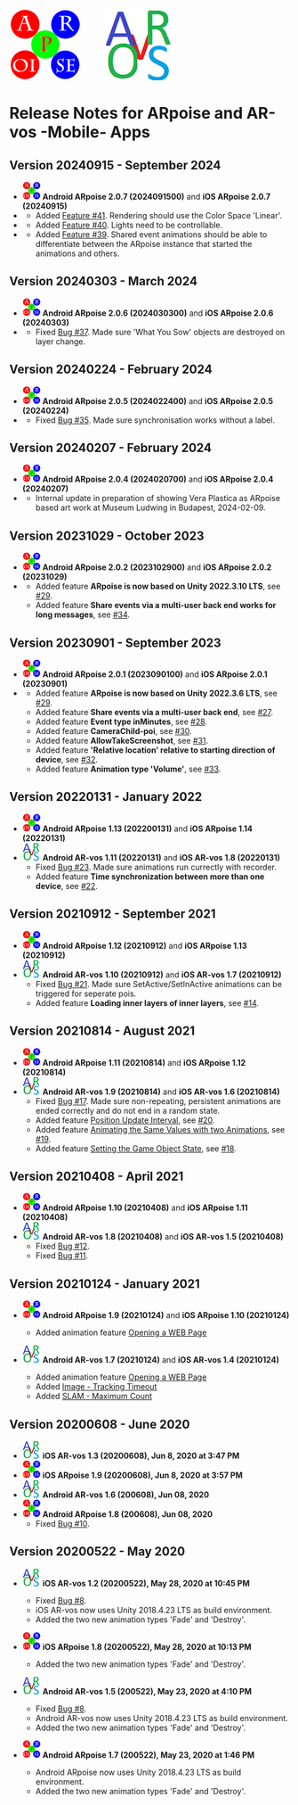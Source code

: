 ![ARpoise Logo](/images/arpoise_logo_rgb-128.png)  &nbsp;&nbsp;&nbsp;&nbsp;&nbsp;&nbsp;&nbsp;&nbsp;&nbsp;  ![AR-vos Logo](/images/arvos_logo_rgb-weiss128.png)
# Release Notes for ARpoise and AR-vos -Mobile- Apps

## Version 20240915 - September 2024
- ![ARpoise Logo](/images/arpoise_logo_rgb-32.png) **Android ARpoise 2.0.7 (2024091500)** and **iOS ARpoise 2.0.7 (20240915)**
- - Added [Feature #41](https://github.com/ARPOISE/ARpoise/issues/41). Rendering should use the Color Space 'Linear'.
- - Added [Feature #40](https://github.com/ARPOISE/ARpoise/issues/40). Lights need to be controllable.
- - Added [Feature #39](https://github.com/ARPOISE/ARpoise/issues/39). Shared event animations should be able to differentiate between the ARpoise instance that started the animations and others.

## Version 20240303 - March 2024
- ![ARpoise Logo](/images/arpoise_logo_rgb-32.png) **Android ARpoise 2.0.6 (2024030300)** and **iOS ARpoise 2.0.6 (20240303)**
- - Fixed [Bug #37](https://github.com/ARPOISE/ARpoise/issues/37). Made sure 'What You Sow' objects are destroyed on layer change.
  
## Version 20240224 - February 2024
- ![ARpoise Logo](/images/arpoise_logo_rgb-32.png) **Android ARpoise 2.0.5 (2024022400)** and **iOS ARpoise 2.0.5 (20240224)**
- - Fixed [Bug #35](https://github.com/ARPOISE/ARpoise/issues/35). Made sure synchronisation works without a label.

## Version 20240207 - February 2024
- ![ARpoise Logo](/images/arpoise_logo_rgb-32.png) **Android ARpoise 2.0.4 (2024020700)** and **iOS ARpoise 2.0.4 (20240207)**
- - Internal update in preparation of showing Vera Plastica as ARpoise based art work at Museum Ludwing in Budapest, 2024-02-09.

## Version 20231029 - October 2023
- ![ARpoise Logo](/images/arpoise_logo_rgb-32.png) **Android ARpoise 2.0.2 (2023102900)** and **iOS ARpoise 2.0.2 (20231029)**
- - Added feature **ARpoise is now based on Unity 2022.3.10 LTS**, see [#29](https://github.com/ARPOISE/ARpoise/issues/29).
  - Added feature **Share events via a multi-user back end works for long messages**, see [#34](https://github.com/ARPOISE/ARpoise/issues/34).

## Version 20230901 - September 2023
- ![ARpoise Logo](/images/arpoise_logo_rgb-32.png) **Android ARpoise 2.0.1 (2023090100)** and **iOS ARpoise 2.0.1 (20230901)**
- - Added feature **ARpoise is now based on Unity 2022.3.6 LTS**, see [#29](https://github.com/ARPOISE/ARpoise/issues/29).
  - Added feature **Share events via a multi-user back end**, see [#27](https://github.com/ARPOISE/ARpoise/issues/27).
  - Added feature **Event type inMinutes**, see [#28](https://github.com/ARPOISE/ARpoise/issues/28).
  - Added feature **CameraChild-poi**, see [#30](https://github.com/ARPOISE/ARpoise/issues/30).
  - Added feature **AllowTakeScreenshot**, see [#31](https://github.com/ARPOISE/ARpoise/issues/31).
  - Added feature **'Relative location' relative to starting direction of device**, see [#32](https://github.com/ARPOISE/ARpoise/issues/32).
  - Added feature **Animation type 'Volume'**, see [#33](https://github.com/ARPOISE/ARpoise/issues/33).
    
## Version 20220131 - January 2022
- ![ARpoise Logo](/images/arpoise_logo_rgb-32.png) **Android ARpoise 1.13 (202200131)** and **iOS ARpoise 1.14 (20220131)**
- ![AR-vos Logo](/images/arvos_logo_rgb-weiss32.png) **Android AR-vos 1.11 (20220131)** and **iOS AR-vos 1.8 (20220131)**
  - Fixed [Bug #23](https://github.com/ARPOISE/ARpoise/issues/23). Made sure animations run currectly with recorder.
  - Added feature **Time synchronization between more than one device**, see [#22](https://github.com/ARPOISE/ARpoise/issues/22).

## Version 20210912 - September 2021
- ![ARpoise Logo](/images/arpoise_logo_rgb-32.png) **Android ARpoise 1.12 (20210912)** and **iOS ARpoise 1.13 (20210912)**
- ![AR-vos Logo](/images/arvos_logo_rgb-weiss32.png) **Android AR-vos 1.10 (20210912)** and **iOS AR-vos 1.7 (20210912)**
  - Fixed [Bug #21](https://github.com/ARPOISE/ARpoise/issues/21). Made sure SetActive/SetInActive animations can be triggered for seperate pois.
  - Added feature **Loading inner layers of inner layers**, see [#14](https://github.com/ARPOISE/ARpoise/issues/14).

## Version 20210814 - August 2021
- ![ARpoise Logo](/images/arpoise_logo_rgb-32.png) **Android ARpoise 1.11 (20210814)** and **iOS ARpoise 1.12 (20210814)**
- ![AR-vos Logo](/images/arvos_logo_rgb-weiss32.png) **Android AR-vos 1.9 (20210814)** and **iOS AR-vos 1.6 (20210814)**
  - Fixed [Bug #17](https://github.com/ARPOISE/ARpoise/issues/17). Made sure non-repeating, persistent animations are ended correctly and do not end in a random state.
  - Added feature [Position Update Interval](https://github.com/ARPOISE/ARpoise/blob/master/php/porpoise/README.md#optional-layer-parameters), see [#20](https://github.com/ARPOISE/ARpoise/issues/20).
  - Added feature [Animating the Same Values with two Animations](https://github.com/ARPOISE/ARpoise/blob/master/php/porpoise/README.md#animating-the-same-values-with-two-animations), see [#19](https://github.com/ARPOISE/ARpoise/issues/19).
  - Added feature [Setting the Game Object State](https://github.com/ARPOISE/ARpoise/blob/master/php/porpoise/README.md#setting-the-game-object-state), see [#18](https://github.com/ARPOISE/ARpoise/issues/18).

## Version 20210408 - April 2021
- ![ARpoise Logo](/images/arpoise_logo_rgb-32.png) **Android ARpoise 1.10 (20210408)** and **iOS ARpoise 1.11 (20210408)** 
- ![AR-vos Logo](/images/arvos_logo_rgb-weiss32.png) **Android AR-vos 1.8 (20210408)** and **iOS AR-vos 1.5 (20210408)**
  - Fixed [Bug #12](https://github.com/ARPOISE/ARpoise/issues/12).
  - Fixed [Bug #11](https://github.com/ARPOISE/ARpoise/issues/11).
  
## Version 20210124 - January 2021
- ![ARpoise Logo](/images/arpoise_logo_rgb-32.png) **Android ARpoise 1.9 (20210124)** and **iOS ARpoise 1.10 (20210124)**
  - Added animation feature [Opening a WEB Page](https://github.com/ARPOISE/ARpoise/blob/master/php/porpoise/README.md#opening-a-web-page)
  
- ![AR-vos Logo](/images/arvos_logo_rgb-weiss32.png) **Android AR-vos 1.7 (20210124)** and **iOS AR-vos 1.4 (20210124)**
  - Added animation feature [Opening a WEB Page](https://github.com/ARPOISE/ARpoise/blob/master/php/porpoise/README.md#opening-a-web-page)
  - Added [Image - Tracking Timeout](https://github.com/ARPOISE/ARpoise/blob/master/php/porpoise/README.md#explanation-2)
  - Added [SLAM - Maximum Count](https://github.com/ARPOISE/ARpoise/blob/master/php/porpoise/README.md#explanation-2)
  
## Version 20200608 - June 2020
- ![AR-vos Logo](/images/arvos_logo_rgb-weiss32.png) **iOS AR-vos 1.3 (20200608), Jun 8, 2020 at 3:47 PM**
- ![ARpoise Logo](/images/arpoise_logo_rgb-32.png) **iOS ARpoise 1.9 (20200608), Jun 8, 2020 at 3:57 PM**
- ![AR-vos Logo](/images/arvos_logo_rgb-weiss32.png) **Android AR-vos 1.6 (200608), Jun 08, 2020**
- ![ARpoise Logo](/images/arpoise_logo_rgb-32.png) **Android ARpoise 1.8 (200608), Jun 08, 2020**
  - Fixed [Bug #10](https://github.com/ARPOISE/ARpoise/issues/10).
  
## Version 20200522 - May 2020
- ![AR-vos Logo](/images/arvos_logo_rgb-weiss32.png) **iOS AR-vos 1.2 (20200522), May 28, 2020 at 10:45 PM**
  - Fixed [Bug #8](https://github.com/ARPOISE/ARpoise/issues/8).
  - iOS AR-vos now uses Unity 2018.4.23 LTS as build environment.
  - Added the two new animation types 'Fade' and 'Destroy'.

- ![ARpoise Logo](/images/arpoise_logo_rgb-32.png) **iOS ARpoise 1.8 (20200522), May 28, 2020 at 10:13 PM**
  - Added the two new animation types 'Fade' and 'Destroy'.

- ![AR-vos Logo](/images/arvos_logo_rgb-weiss32.png) **Android AR-vos 1.5 (200522), May 23, 2020 at 4:10 PM**
  - Fixed [Bug #8](https://github.com/ARPOISE/ARpoise/issues/8).
  - Android AR-vos now uses Unity 2018.4.23 LTS as build environment.
  - Added the two new animation types 'Fade' and 'Destroy'. 

- ![ARpoise Logo](/images/arpoise_logo_rgb-32.png) **Android ARpoise 1.7 (200522), May 23, 2020 at 1:46 PM**
  - Android ARpoise now uses Unity 2018.4.23 LTS as build environment.
  - Added the two new animation types 'Fade' and 'Destroy'.
